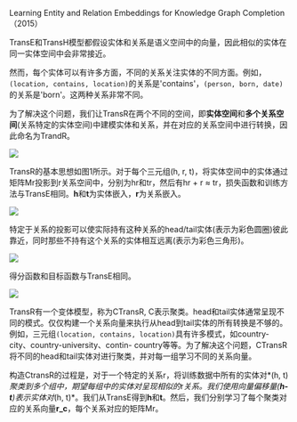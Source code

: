 Learning Entity and Relation Embeddings for Knowledge Graph Completion（2015）

TransE和TransH模型都假设实体和关系是语义空间中的向量，因此相似的实体在同一实体空间中会非常接近。

然而，每个实体可以有许多方面，不同的关系关注实体的不同方面。例如，`(location, contains, location)`的关系是'contains'，`(person, born, date)`的关系是'born'。这两种关系非常不同。

为了解决这个问题，我们让TransR在两个不同的空间，即**实体空间**和**多个关系空间**(关系特定的实体空间)中建模实体和关系，并在对应的关系空间中进行转换，因此命名为TrandR。

![](https://tva1.sinaimg.cn/large/0081Kckwly1gm3x460wdwj30du06ktaj.jpg)

TransR的基本思想如图1所示。对于每个三元组(h, r, t)，将实体空间中的实体通过矩阵Mr投影到r关系空间中，分别为hr和tr，然后有hr + r ≈ tr，损失函数和训练方法与TransE相同。**h**和**t**为实体嵌入，**r**为关系嵌入。

![](https://tva1.sinaimg.cn/large/0081Kckwly1gm3x4b5o1uj308001twep.jpg)

特定于关系的投影可以使实际持有这种关系的head/tail实体(表示为彩色圆圈)彼此靠近，同时那些不持有这个关系的实体相互远离(表示为彩色三角形)。

![](https://tva1.sinaimg.cn/large/0081Kckwly1gm3x4f7zmkj307w01dmxh.jpg)

得分函数和目标函数与TransE相同。

![](https://tva1.sinaimg.cn/large/0081Kckwly1gm3x50im8rj30ga024gmp.jpg)

TransR有一个变体模型，称为CTransR, C表示聚类。head和tail实体通常呈现不同的模式。仅仅构建一个关系向量来执行从head到tail实体的所有转换是不够的。例如，三元组`(location, contains, location)`具有许多模式，如country-city、country-university、contin- country等等。为了解决这个问题，CTransR将不同的head和tail实体对进行聚类，并对每一组学习不同的关系向量。

构造CtransR的过程是，对于一个特定的关系r，将训练数据中所有的实体对*(h, t)*聚类到多个组中，期望每组中的实体对呈现相似的*r*关系。我们使用向量偏移量(**h-t**)表示实体对*(h, t)*。我们从TransE得到**h**和**t**。然后，我们分别学习了每个聚类对应的关系向量**r_c**，每个关系对应的矩阵Mr。